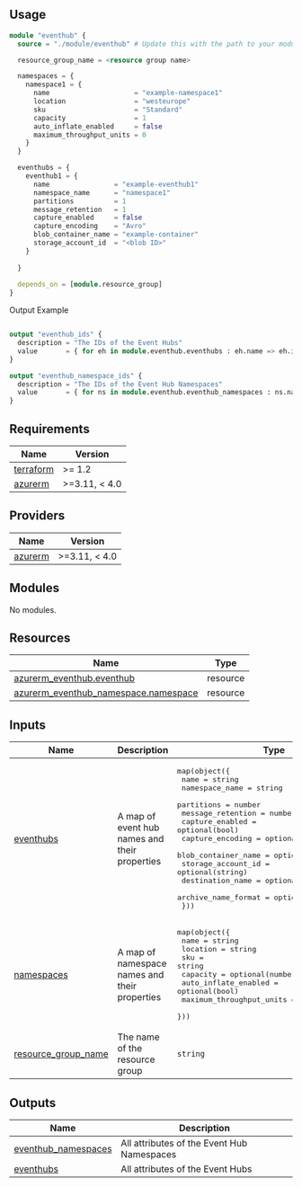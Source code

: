 ## Usage

```terraform
module "eventhub" {
  source = "./module/eventhub" # Update this with the path to your module

  resource_group_name = <resource group name>

  namespaces = {
    namespace1 = {
      name                     = "example-namespace1"
      location                 = "westeurope"
      sku                      = "Standard"
      capacity                 = 1
      auto_inflate_enabled     = false
      maximum_throughput_units = 0
    }
  }

  eventhubs = {
    eventhub1 = {
      name                = "example-eventhub1"
      namespace_name      = "namespace1"
      partitions          = 1
      message_retention   = 1
      capture_enabled     = false
      capture_encoding    = "Avro"
      blob_container_name = "example-container"
      storage_account_id  = "<blob ID>"
    }
    
  }
  
  depends_on = [module.resource_group]
}
```

Output Example

```terraform

output "eventhub_ids" {
  description = "The IDs of the Event Hubs"
  value       = { for eh in module.eventhub.eventhubs : eh.name => eh.id }
}

output "eventhub_namespace_ids" {
  description = "The IDs of the Event Hub Namespaces"
  value       = { for ns in module.eventhub.eventhub_namespaces : ns.name => ns.id }
}
```

## Requirements

| Name | Version |
|------|---------|
| <a name="requirement_terraform"></a> [terraform](#requirement\_terraform) | >= 1.2 |
| <a name="requirement_azurerm"></a> [azurerm](#requirement\_azurerm) | >=3.11, < 4.0 |

## Providers

| Name | Version |
|------|---------|
| <a name="provider_azurerm"></a> [azurerm](#provider\_azurerm) | >=3.11, < 4.0 |

## Modules

No modules.

## Resources

| Name | Type |
|------|------|
| [azurerm_eventhub.eventhub](https://registry.terraform.io/providers/hashicorp/azurerm/latest/docs/resources/eventhub) | resource |
| [azurerm_eventhub_namespace.namespace](https://registry.terraform.io/providers/hashicorp/azurerm/latest/docs/resources/eventhub_namespace) | resource |

## Inputs

| Name | Description | Type | Default | Required |
|------|-------------|------|---------|:--------:|
| <a name="input_eventhubs"></a> [eventhubs](#input\_eventhubs) | A map of event hub names and their properties | <pre>map(object({<br>    name                = string<br>    namespace_name      = string<br>    partitions          = number<br>    message_retention   = number<br>    capture_enabled     = optional(bool)<br>    capture_encoding    = optional(string)<br>    blob_container_name = optional(string)<br>    storage_account_id  = optional(string)<br>    destination_name    = optional(string)<br>    archive_name_format = optional(string)<br>  }))</pre> | n/a | yes |
| <a name="input_namespaces"></a> [namespaces](#input\_namespaces) | A map of namespace names and their properties | <pre>map(object({<br>    name                     = string<br>    location                 = string<br>    sku                      = string<br>    capacity                 = optional(number)<br>    auto_inflate_enabled     = optional(bool)<br>    maximum_throughput_units = optional(number)<br>  }))</pre> | n/a | yes |
| <a name="input_resource_group_name"></a> [resource\_group\_name](#input\_resource\_group\_name) | The name of the resource group | `string` | n/a | yes |

## Outputs

| Name | Description |
|------|-------------|
| <a name="output_eventhub_namespaces"></a> [eventhub\_namespaces](#output\_eventhub\_namespaces) | All attributes of the Event Hub Namespaces |
| <a name="output_eventhubs"></a> [eventhubs](#output\_eventhubs) | All attributes of the Event Hubs |
